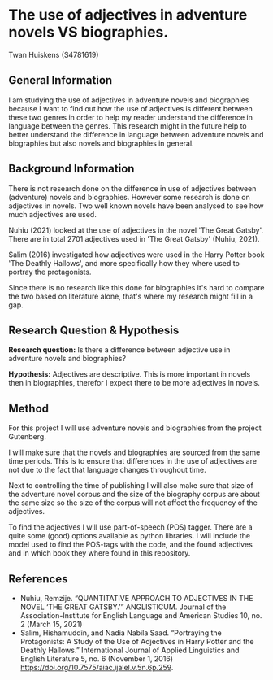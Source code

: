 # The use of adjectives in adventure novels VS biographies.

Twan Huiskens (S4781619)


## General Information

I am studying the use of adjectives in adventure novels and biographies because I want to find
out how the use of adjectives is different between these two genres in order to help my reader
understand the difference in language between the genres. This research might in the future help to better understand 
the difference in language between adventure novels and biographies but also novels and biographies in general.


## Background Information

There is not research done on the difference in use of adjectives between (adventure) novels and biographies. However
some research is done on adjectives in novels. Two well known novels have been analysed to see how much adjectives are used.

Nuhiu (2021) looked at the use of adjectives in the novel 'The Great Gatsby'. There are in total 2701 adjectives used in 'The Great Gatsby' (Nuhiu, 2021). 

Salim (2016) investigated how adjectives were used in the Harry Potter book 'The Deathly Hallows', and more specifically how they where used to portray the protagonists.

Since there is no research like this done for biographies it's hard to compare the two based on literature alone, that's where my research might fill in a gap.


## Research Question & Hypothesis

**Research question:** Is there a difference between adjective use in adventure novels and biographies?

**Hypothesis:** Adjectives are descriptive. This is more important in novels then in biographies, therefor I expect there to be more adjectives in novels.

## Method

For this project I will use adventure novels and biographies from the project Gutenberg. 

I will make sure that the novels and biographies are sourced from the same time periods. This is to ensure that differences in the use of adjectives
are not due to the fact that language changes throughout time.

Next to controlling the time of publishing I will also make sure that size of the adventure novel corpus and the size
of the biography corpus are about the same size so the size of the corpus will not affect the frequency of the adjectives.

To find the adjectives I will use part-of-speech (POS) tagger. There are a quite some (good) options available as python libraries. I will include the model used to
find the POS-tags with the code, and the found adjectives and in which book they where found in this repository.

## References

- Nuhiu, Remzije. “QUANTITATIVE APPROACH TO ADJECTIVES IN THE NOVEL ‘THE GREAT GATSBY.’” ANGLISTICUM. Journal of the Association-Institute for English Language and American Studies 10, no. 2 (March 15, 2021)
- Salim, Hishamuddin, and Nadia Nabila Saad. “Portraying the Protagonists: A Study of the Use of Adjectives in Harry Potter and the Deathly Hallows.” International Journal of Applied Linguistics and English Literature 5, no. 6 (November 1, 2016) https://doi.org/10.7575/aiac.ijalel.v.5n.6p.259.
